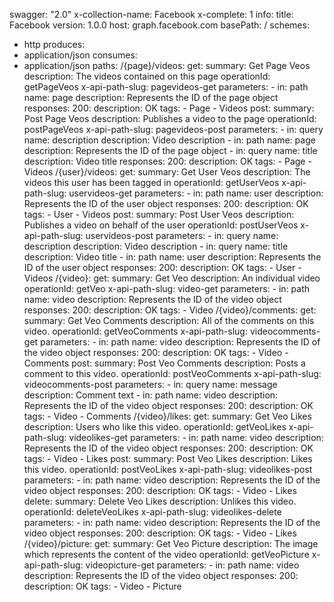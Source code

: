 swagger: "2.0"
x-collection-name: Facebook
x-complete: 1
info:
  title: Facebook
  version: 1.0.0
host: graph.facebook.com
basePath: /
schemes:
- http
produces:
- application/json
consumes:
- application/json
paths:
  /{page}/videos:
    get:
      summary: Get Page Veos
      description: The videos contained on this page
      operationId: getPageVeos
      x-api-path-slug: pagevideos-get
      parameters:
      - in: path
        name: page
        description: Represents the ID of the page object
      responses:
        200:
          description: OK
      tags:
      - Page
      - Videos
    post:
      summary: Post Page Veos
      description: Publishes a video to the page
      operationId: postPageVeos
      x-api-path-slug: pagevideos-post
      parameters:
      - in: query
        name: description
        description: Video description
      - in: path
        name: page
        description: Represents the ID of the page object
      - in: query
        name: title
        description: Video title
      responses:
        200:
          description: OK
      tags:
      - Page
      - Videos
  /{user}/videos:
    get:
      summary: Get User Veos
      description: The videos this user has been tagged in
      operationId: getUserVeos
      x-api-path-slug: uservideos-get
      parameters:
      - in: path
        name: user
        description: Represents the ID of the user object
      responses:
        200:
          description: OK
      tags:
      - User
      - Videos
    post:
      summary: Post User Veos
      description: Publishes a video on behalf of the user
      operationId: postUserVeos
      x-api-path-slug: uservideos-post
      parameters:
      - in: query
        name: description
        description: Video description
      - in: query
        name: title
        description: Video title
      - in: path
        name: user
        description: Represents the ID of the user object
      responses:
        200:
          description: OK
      tags:
      - User
      - Videos
  /{video}:
    get:
      summary: Get Veo
      description: An individual video
      operationId: getVeo
      x-api-path-slug: video-get
      parameters:
      - in: path
        name: video
        description: Represents the ID of the video object
      responses:
        200:
          description: OK
      tags:
      - Video
  /{video}/comments:
    get:
      summary: Get Veo Comments
      description: All of the comments on this video.
      operationId: getVeoComments
      x-api-path-slug: videocomments-get
      parameters:
      - in: path
        name: video
        description: Represents the ID of the video object
      responses:
        200:
          description: OK
      tags:
      - Video
      - Comments
    post:
      summary: Post Veo Comments
      description: Posts a comment to this video.
      operationId: postVeoComments
      x-api-path-slug: videocomments-post
      parameters:
      - in: query
        name: message
        description: Comment text
      - in: path
        name: video
        description: Represents the ID of the video object
      responses:
        200:
          description: OK
      tags:
      - Video
      - Comments
  /{video}/likes:
    get:
      summary: Get Veo Likes
      description: Users who like this video.
      operationId: getVeoLikes
      x-api-path-slug: videolikes-get
      parameters:
      - in: path
        name: video
        description: Represents the ID of the video object
      responses:
        200:
          description: OK
      tags:
      - Video
      - Likes
    post:
      summary: Post Veo Likes
      description: Likes this video.
      operationId: postVeoLikes
      x-api-path-slug: videolikes-post
      parameters:
      - in: path
        name: video
        description: Represents the ID of the video object
      responses:
        200:
          description: OK
      tags:
      - Video
      - Likes
    delete:
      summary: Delete Veo Likes
      description: Unlikes this video.
      operationId: deleteVeoLikes
      x-api-path-slug: videolikes-delete
      parameters:
      - in: path
        name: video
        description: Represents the ID of the video object
      responses:
        200:
          description: OK
      tags:
      - Video
      - Likes
  /{video}/picture:
    get:
      summary: Get Veo Picture
      description: The image which represents the content of the video
      operationId: getVeoPicture
      x-api-path-slug: videopicture-get
      parameters:
      - in: path
        name: video
        description: Represents the ID of the video object
      responses:
        200:
          description: OK
      tags:
      - Video
      - Picture